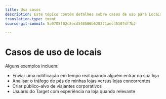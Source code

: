```yaml
---
title: Usa casos
description: Este tópico contém detalhes sobre casos de uso para Locais.
translation-type: tm+mt
source-git-commit: 5a0705f02c8ecd540506b628371aec45107df7b2

---
```



# Casos de uso de locais

Alguns exemplos incluem:

* Enviar uma notificação em tempo real quando alguém entrar na sua loja
* Analisar o tráfego de pés de minhas lojas versus lojas concorrentes
* Criar público-alvo de viajantes corporativos
* Usuário do Target com experiência na loja quando relevante
